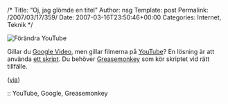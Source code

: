 /*
 Title: “Oj, jag glömde en titel”
 Author: nsg
 Template: post
 Permalink: /2007/03/17/359/
 Date: 2007-03-16T23:50:46+00:00
 Categories: Internet, Teknik
*/
<div class="center">
  <img id="image358" src="http://junkpile.se/%7Es/wp/wp-content/uploads/2007/03/greasetube.png" alt="Förändra YouTube" />
</div>

Gillar du [Google Video][1], men gillar filmerna på [YouTube][2]? En lösning är att använda [ett skript][3]. Du behöver [Greasemonkey][4] som kör skriptet vid rätt tillfälle.

([via][5])

:: YouTube, Google, Greasemonkey

<small></small>

 [1]: http://video.google.com
 [2]: http://youtube.com
 [3]: http://userscripts.org/scripts/show/6198
 [4]: https://addons.mozilla.org/firefox/748/
 [5]: http://googlesystem.blogspot.com/2007/03/make-youtube-look-like-google-video.html